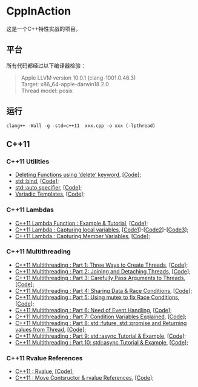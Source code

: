 # CppInAction

这是一个C++特性实战的项目。

## 平台

所有代码都经过以下编译器检验：

> Apple LLVM version 10.0.1 (clang-1001.0.46.3) <br>
> Target: x86_64-apple-darwin18.2.0 <br>
> Thread model: posix 

## 运行
```shell
clang++ -Wall -g -std=c++11  xxx.cpp -o xxx (-lpthread)
```

## C++11

### C++11 Utilities

* [Deleting Functions using ‘delete’ keyword](<http://www.lucienxian.top/2019/04/10/C-11-%E2%80%98delete%E2%80%99-keyword-and-deleted-functions/>), [[Code](<https://github.com/LucienXian/CppInAction/blob/master/cpp11/Utilities/delete.cpp>)];
* [std::bind](<http://www.lucienxian.top/2019/04/11/std-bind/>), [[Code](<https://github.com/LucienXian/CppInAction/blob/master/cpp11/Utilities/bind.cpp>)];
* [std::auto specifier](<http://www.lucienxian.top/2019/04/12/auto-specifier/>), [[Code](<https://github.com/LucienXian/CppInAction/blob/master/cpp11/Utilities/auto.cpp>)];
* [Variadic Templates](<http://www.lucienxian.top/2019/04/14/Variadic-Templates/>), [[Code](<https://github.com/LucienXian/CppInAction/blob/master/cpp11/Utilities/variadic_template.cpp>)];

### C++11 Lambdas

* [C++11 Lambda Function : Example & Tutorial](<http://www.lucienxian.top/2019/04/15/C-11-Lambda-Function/>), [[Code](<https://github.com/LucienXian/CppInAction/blob/master/cpp11/Lambdas/lambda1.cpp>)];
* [C++11 Lambda : Capturing local variables](<http://www.lucienxian.top/2019/04/16/C-11-Lambda-Capturing-local-variables/>), [[Code1](<https://github.com/LucienXian/CppInAction/blob/master/cpp11/Lambdas/lambda2_1.cpp>)]-[[Code2](<https://github.com/LucienXian/CppInAction/blob/master/cpp11/Lambdas/lambda2_2.cpp>)]-[[Code3](<https://github.com/LucienXian/CppInAction/blob/master/cpp11/Lambdas/lambda2_3.cpp>)];
* [C++11 Lambda : Capturing Member Variables](<http://www.lucienxian.top/2019/04/17/C-11-Lambda-Capturing-Member-Variables//>), [[Code](<https://github.com/LucienXian/CppInAction/blob/master/cpp11/Lambdas/lambda3.cpp>)];

### C++11 Multithreading

* [C++11 Multithreading : Part 1: Three Ways to Create Threads](<http://www.lucienxian.top/2019/04/18/Multithreading-Three-Ways-to-Create-Threads/>), [[Code](<https://github.com/LucienXian/CppInAction/blob/master/cpp11/MultiThreading/part1.cpp>)];
* [C++11 Multithreading : Part 2: Joining and Detaching Threads](<http://www.lucienxian.top/2019/04/19/Joining-and-Detaching-Threads/>), [[Code](<https://github.com/LucienXian/CppInAction/blob/master/cpp11/MultiThreading/part2.cpp>)];
* [C++11 Multithreading : Part 3: Carefully Pass Arguments to Threads](<http://www.lucienxian.top/2019/04/20/Passing-Arguments-to-Threads/>), [[Code](<https://github.com/LucienXian/CppInAction/blob/master/cpp11/MultiThreading/part3.cpp>)];
* [C++11 Multithreading : Part 4: Sharing Data & Race Conditions](<http://www.lucienxian.top/2019/04/21/Sharing-Data-Race-Conditions/>), [[Code](<https://github.com/LucienXian/CppInAction/blob/master/cpp11/MultiThreading/part4.cpp>)];
* [C++11 Multithreading : Part 5: Using mutex to fix Race Conditions](<http://www.lucienxian.top/2019/04/22/Using-mutex-to-fix-Race-Conditions/>), [[Code](<https://github.com/LucienXian/CppInAction/blob/master/cpp11/MultiThreading/part5.cpp>)];
* [C++11 Multithreading : Part 6: Need of Event Handling](<http://www.lucienxian.top/2019/04/23/Need-of-Event-Handling/>), [[Code](<https://github.com/LucienXian/CppInAction/blob/master/cpp11/MultiThreading/part6.cpp>)];
* [C++11 Multithreading : Part 7: Condition Variables Explained](<http://www.lucienxian.top/2019/04/29/Condition-Variables-Explained/>), [[Code](<https://github.com/LucienXian/CppInAction/blob/master/cpp11/MultiThreading/part7.cpp>)];
* [C++11 Multithreading : Part 8: std::future, std::promise and Returning values from Thread](<http://www.lucienxian.top/2019/04/30/std-future-std-promise-and-Returning-values-from-Thread/>), [[Code](<https://github.com/LucienXian/CppInAction/blob/master/cpp11/MultiThreading/part8.cpp>)];
* [C++11 Multithreading : Part 9: std::async Tutorial & Example](<http://www.lucienxian.top/2019/05/01/std-async-Tutorial-Example/>), [[Code](<https://github.com/LucienXian/CppInAction/blob/master/cpp11/MultiThreading/part9.cpp>)];
* [C++11 Multithreading : Part 10: std::async Tutorial & Example](<http://www.lucienxian.top/2019/05/02/packaged-task-Example-and-Tutorial/>), [[Code](<https://github.com/LucienXian/CppInAction/blob/master/cpp11/MultiThreading/part10.cpp>)];

### C++11 Rvalue References

* [C++11 : Rvalue](<http://www.lucienxian.top/2019/05/03/Rvalue-in-C/>), [[Code](<https://github.com/LucienXian/CppInAction/blob/master/cpp11/RvalueReferences/rvalue.cpp>)];
* [C++11 : Move Contsructor & rvalue References](<http://www.lucienxian.top/2019/05/04/Move-Contsructor-rvalue-References/>), [[Code](<https://github.com/LucienXian/CppInAction/blob/master/cpp11/RvalueReferences/move_con.cpp>)];